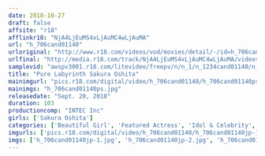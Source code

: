 ```yaml
---
date: 2018-10-27
draft: false
affsite: "r18"
afflinkr18: "NjA4LjEuMS4xLjAuMC4wLjAuMA"
url: "h_706cand01140"
urloriginal: "http://www.r18.com/videos/vod/movies/detail/-/id=h_706cand01140"
urlfinal: "http://media.r18.com/track/NjA4LjEuMS4xLjAuMC4wLjAuMA/videos/vod/movies/detail/-/id=h_706cand01140"
samplevid: "awspv3001.r18.com/litevideo/freepv/n/n_1/n_1234cand01140/n_1234cand01140_dmb_w.mp4"
title: "Pure Labyrinth Sakura Oshita"
mainimgurl: "pics.r18.com/digital/video/h_706cand01140/h_706cand01140ps.jpg"
mainimgs: "h_706cand01140ps.jpg"
releasedate: "Sept. 20, 2018"
duration: 103
productioncomp: "INTEC Inc"
girls: ['Sakura Oshita']
categories: ['Beautiful Girl', 'Featured Actress', 'Idol & Celebrity', 'Idol Video']
imgurls: ['pics.r18.com/digital/video/h_706cand01140/h_706cand01140jp-1.jpg', 'pics.r18.com/digital/video/h_706cand01140/h_706cand01140jp-2.jpg', 'pics.r18.com/digital/video/h_706cand01140/h_706cand01140jp-3.jpg', 'pics.r18.com/digital/video/h_706cand01140/h_706cand01140jp-4.jpg', 'pics.r18.com/digital/video/h_706cand01140/h_706cand01140jp-5.jpg', 'pics.r18.com/digital/video/h_706cand01140/h_706cand01140jp-6.jpg', 'pics.r18.com/digital/video/h_706cand01140/h_706cand01140jp-7.jpg', 'pics.r18.com/digital/video/h_706cand01140/h_706cand01140jp-8.jpg', 'pics.r18.com/digital/video/h_706cand01140/h_706cand01140jp-9.jpg', 'pics.r18.com/digital/video/h_706cand01140/h_706cand01140jp-10.jpg', 'pics.r18.com/digital/video/h_706cand01140/h_706cand01140jp-11.jpg', 'pics.r18.com/digital/video/h_706cand01140/h_706cand01140jp-12.jpg', 'pics.r18.com/digital/video/h_706cand01140/h_706cand01140jp-13.jpg', 'pics.r18.com/digital/video/h_706cand01140/h_706cand01140jp-14.jpg', 'pics.r18.com/digital/video/h_706cand01140/h_706cand01140jp-15.jpg', 'pics.r18.com/digital/video/h_706cand01140/h_706cand01140jp-16.jpg', 'pics.r18.com/digital/video/h_706cand01140/h_706cand01140jp-17.jpg', 'pics.r18.com/digital/video/h_706cand01140/h_706cand01140jp-18.jpg', 'pics.r18.com/digital/video/h_706cand01140/h_706cand01140jp-19.jpg', 'pics.r18.com/digital/video/h_706cand01140/h_706cand01140jp-20.jpg']
imgs: ['h_706cand01140jp-1.jpg', 'h_706cand01140jp-2.jpg', 'h_706cand01140jp-3.jpg', 'h_706cand01140jp-4.jpg', 'h_706cand01140jp-5.jpg', 'h_706cand01140jp-6.jpg', 'h_706cand01140jp-7.jpg', 'h_706cand01140jp-8.jpg', 'h_706cand01140jp-9.jpg', 'h_706cand01140jp-10.jpg', 'h_706cand01140jp-11.jpg', 'h_706cand01140jp-12.jpg', 'h_706cand01140jp-13.jpg', 'h_706cand01140jp-14.jpg', 'h_706cand01140jp-15.jpg', 'h_706cand01140jp-16.jpg', 'h_706cand01140jp-17.jpg', 'h_706cand01140jp-18.jpg', 'h_706cand01140jp-19.jpg', 'h_706cand01140jp-20.jpg']
---
```

